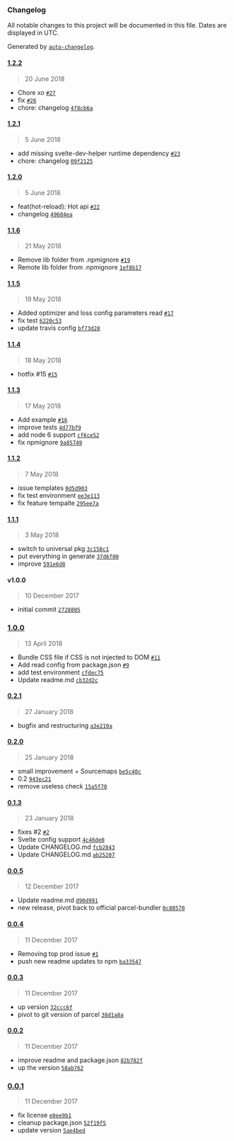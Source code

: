 ### Changelog

All notable changes to this project will be documented in this file. Dates are displayed in UTC.

Generated by [`auto-changelog`](https://github.com/CookPete/auto-changelog).

#### [1.2.2](https://github.com/DeMoorJasper/parcel-plugin-svelte/compare/1.2.1...1.2.2)

> 20 June 2018

- Chore xo [`#27`](https://github.com/DeMoorJasper/parcel-plugin-svelte/pull/27)
- fix [`#26`](https://github.com/DeMoorJasper/parcel-plugin-svelte/pull/26)
- chore: changelog [`4f8cb6a`](https://github.com/DeMoorJasper/parcel-plugin-svelte/commit/4f8cb6a0e70d87a3a294eb52089fcb0b4d8d5011)

#### [1.2.1](https://github.com/DeMoorJasper/parcel-plugin-svelte/compare/1.2.0...1.2.1)

> 5 June 2018

- add missing svelte-dev-helper runtime dependency [`#23`](https://github.com/DeMoorJasper/parcel-plugin-svelte/pull/23)
- chore: changelog [`09f2125`](https://github.com/DeMoorJasper/parcel-plugin-svelte/commit/09f21254fb26b33d37dff0a07e9de39c5ef7bb90)

#### [1.2.0](https://github.com/DeMoorJasper/parcel-plugin-svelte/compare/1.1.6...1.2.0)

> 5 June 2018

- feat(hot-reload): Hot api [`#22`](https://github.com/DeMoorJasper/parcel-plugin-svelte/pull/22)
- changelog [`49684ea`](https://github.com/DeMoorJasper/parcel-plugin-svelte/commit/49684ea18f03050f82ed5c3d84e1ed36fe84b99c)

#### [1.1.6](https://github.com/DeMoorJasper/parcel-plugin-svelte/compare/1.1.5...1.1.6)

> 21 May 2018

- Remove lib folder from .npmignore [`#19`](https://github.com/DeMoorJasper/parcel-plugin-svelte/pull/19)
- Remote lib folder from .npmignore [`1ef8b17`](https://github.com/DeMoorJasper/parcel-plugin-svelte/commit/1ef8b17a3f95621048eff119874e6f80442a8225)

#### [1.1.5](https://github.com/DeMoorJasper/parcel-plugin-svelte/compare/1.1.4...1.1.5)

> 19 May 2018

- Added optimizer and loss config parameters read [`#17`](https://github.com/DeMoorJasper/parcel-plugin-svelte/pull/17)
- fix test [`6220c53`](https://github.com/DeMoorJasper/parcel-plugin-svelte/commit/6220c53e7d92fd1e37670ac1903789d9d5bcf703)
- update travis config [`bf73d28`](https://github.com/DeMoorJasper/parcel-plugin-svelte/commit/bf73d2857e2e77a6daa2e79455c65289d6c24f51)

#### [1.1.4](https://github.com/DeMoorJasper/parcel-plugin-svelte/compare/1.1.3...1.1.4)

> 18 May 2018

- hotfix #15 [`#15`](https://github.com/DeMoorJasper/parcel-plugin-svelte/issues/15)

#### [1.1.3](https://github.com/DeMoorJasper/parcel-plugin-svelte/compare/1.1.2...1.1.3)

> 17 May 2018

- Add example [`#16`](https://github.com/DeMoorJasper/parcel-plugin-svelte/pull/16)
- improve tests [`4d77bf9`](https://github.com/DeMoorJasper/parcel-plugin-svelte/commit/4d77bf9cf29d2993425527a30adc7e4feec88e0c)
- add node 6 support [`cf6ce52`](https://github.com/DeMoorJasper/parcel-plugin-svelte/commit/cf6ce524c0b8858b7907bc3ec85869b1c571af5a)
- fix npmignore [`9a85749`](https://github.com/DeMoorJasper/parcel-plugin-svelte/commit/9a857499fe40c9d20339e482f40464e864f7466a)

#### [1.1.2](https://github.com/DeMoorJasper/parcel-plugin-svelte/compare/1.1.1...1.1.2)

> 7 May 2018

- issue templates [`0d5d903`](https://github.com/DeMoorJasper/parcel-plugin-svelte/commit/0d5d903e550db2ecaf5698da8ec05c90bfb2d8f0)
- fix test environment [`ee3e113`](https://github.com/DeMoorJasper/parcel-plugin-svelte/commit/ee3e11331d76f5a4c4f99281b9d4c9e1dcbff78d)
- fix feature tempalte [`295ee7a`](https://github.com/DeMoorJasper/parcel-plugin-svelte/commit/295ee7a9241146703c242ae198c657a1dbb14c9d)

#### [1.1.1](https://github.com/DeMoorJasper/parcel-plugin-svelte/compare/1.0.0...1.1.1)

> 3 May 2018

- switch to universal pkg [`3c158c1`](https://github.com/DeMoorJasper/parcel-plugin-svelte/commit/3c158c1908230d00e67751295d42f2736cf90164)
- put everything in generate [`37d6f00`](https://github.com/DeMoorJasper/parcel-plugin-svelte/commit/37d6f0016d4a766833712968906c44da3a589483)
- improve [`591e6d8`](https://github.com/DeMoorJasper/parcel-plugin-svelte/commit/591e6d87a44f8bd1da3576f2a48a930bab79798c)

#### v1.0.0

> 10 December 2017

- initial commit [`2728805`](https://github.com/DeMoorJasper/parcel-plugin-svelte/commit/2728805cfab7646b79ef0b68a8efae50325a5d45)

### [1.0.0](https://github.com/DeMoorJasper/parcel-plugin-svelte/compare/0.2.1...1.0.0)

> 13 April 2018

- Bundle CSS file if CSS is not injected to DOM [`#11`](https://github.com/DeMoorJasper/parcel-plugin-svelte/pull/11)
- Add read config from package.json [`#9`](https://github.com/DeMoorJasper/parcel-plugin-svelte/pull/9)
- add test environment [`cfdec75`](https://github.com/DeMoorJasper/parcel-plugin-svelte/commit/cfdec75293be6146a2fa0ef41b0b7a0b45fb7030)
- Update readme.md [`cb32d2c`](https://github.com/DeMoorJasper/parcel-plugin-svelte/commit/cb32d2cb2056e3ffd759823a6410550632ae7733)

#### [0.2.1](https://github.com/DeMoorJasper/parcel-plugin-svelte/compare/0.2.0...0.2.1)

> 27 January 2018

- bugfix and restructuring [`a3e210a`](https://github.com/DeMoorJasper/parcel-plugin-svelte/commit/a3e210a7ef8ac3ce4e4eb198ae6e61c8a86f190f)

#### [0.2.0](https://github.com/DeMoorJasper/parcel-plugin-svelte/compare/0.1.3...0.2.0)

> 25 January 2018

- small improvement + Sourcemaps [`be5c40c`](https://github.com/DeMoorJasper/parcel-plugin-svelte/commit/be5c40c35baf7a77ef48f02da4122662d8f7eca8)
- 0.2 [`943ec21`](https://github.com/DeMoorJasper/parcel-plugin-svelte/commit/943ec218db09d3da5179030f64a90498b286bab9)
- remove useless check [`15a5f70`](https://github.com/DeMoorJasper/parcel-plugin-svelte/commit/15a5f70e73ed3f90c96c2d790faa55ed358c3891)

#### [0.1.3](https://github.com/DeMoorJasper/parcel-plugin-svelte/compare/0.0.5...0.1.3)

> 23 January 2018

- fixes #2 [`#2`](https://github.com/DeMoorJasper/parcel-plugin-svelte/issues/2)
- Svelte config support [`4c46de0`](https://github.com/DeMoorJasper/parcel-plugin-svelte/commit/4c46de0e11235006aeafb93363202ca7a351f362)
- Update CHANGELOG.md [`fcb2843`](https://github.com/DeMoorJasper/parcel-plugin-svelte/commit/fcb2843ee9ca9e97f73acbd7532731ad6da050c5)
- Update CHANGELOG.md [`ab25207`](https://github.com/DeMoorJasper/parcel-plugin-svelte/commit/ab25207cae4a120121b81f8e159ad3d4c3a4b342)

#### [0.0.5](https://github.com/DeMoorJasper/parcel-plugin-svelte/compare/0.0.4...0.0.5)

> 12 December 2017

- Update readme.md [`d90d991`](https://github.com/DeMoorJasper/parcel-plugin-svelte/commit/d90d991a4bbff425fbe0f62841dc94e4ee45e58e)
- new release, pivot back to official parcel-bundler [`0c80570`](https://github.com/DeMoorJasper/parcel-plugin-svelte/commit/0c80570b02d5ed208e4ca0bbd4f6785d48860379)

#### [0.0.4](https://github.com/DeMoorJasper/parcel-plugin-svelte/compare/0.0.3...0.0.4)

> 11 December 2017

- Removing top prod issue [`#1`](https://github.com/DeMoorJasper/parcel-plugin-svelte/pull/1)
- push new readme updates to npm [`ba33547`](https://github.com/DeMoorJasper/parcel-plugin-svelte/commit/ba335473400939e65e8518a319d9980d839898c4)

#### [0.0.3](https://github.com/DeMoorJasper/parcel-plugin-svelte/compare/0.0.2...0.0.3)

> 11 December 2017

- up version [`32ccc6f`](https://github.com/DeMoorJasper/parcel-plugin-svelte/commit/32ccc6f3405a76430d74e55d70b27077d5f40030)
- pivot to git version of parcel [`38d1a8a`](https://github.com/DeMoorJasper/parcel-plugin-svelte/commit/38d1a8a0264f731b9642e35ff111922c92336b48)

#### [0.0.2](https://github.com/DeMoorJasper/parcel-plugin-svelte/compare/0.0.1...0.0.2)

> 11 December 2017

- improve readme and package.json [`82b782f`](https://github.com/DeMoorJasper/parcel-plugin-svelte/commit/82b782fa94b81d706ed37aac3274b00dbe9c35bb)
- up the version [`58ab762`](https://github.com/DeMoorJasper/parcel-plugin-svelte/commit/58ab762522a1cf19b15f717c4d183c2f4db2057d)

### [0.0.1](https://github.com/DeMoorJasper/parcel-plugin-svelte/compare/v1.0.0...0.0.1)

> 11 December 2017

- fix license [`e0ee9b1`](https://github.com/DeMoorJasper/parcel-plugin-svelte/commit/e0ee9b1db002b0d34e7516db5d17faa6bfdcd390)
- cleanup package.json [`52f19f5`](https://github.com/DeMoorJasper/parcel-plugin-svelte/commit/52f19f59edb81dd25cb4d5fe0a6c29466b34b13e)
- update version [`5ae4bed`](https://github.com/DeMoorJasper/parcel-plugin-svelte/commit/5ae4bedd6a44f232ffb05c4ba101de18758accd4)
